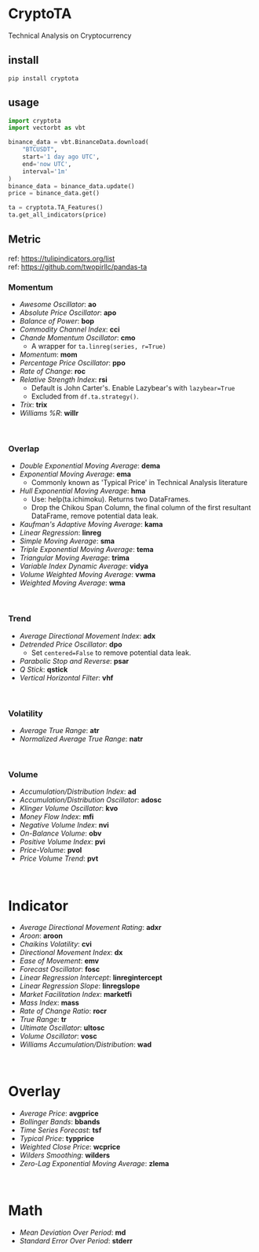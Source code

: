 # CryptoTA

Technical Analysis on Cryptocurrency

## install

`pip install cryptota`

## usage

```python
import cryptota
import vectorbt as vbt

binance_data = vbt.BinanceData.download(
    "BTCUSDT",
    start='1 day ago UTC',
    end='now UTC',
    interval='1m'
)
binance_data = binance_data.update()
price = binance_data.get()

ta = cryptota.TA_Features()
ta.get_all_indicators(price)
```

## Metric
ref: https://tulipindicators.org/list  
ref: https://github.com/twopirllc/pandas-ta  

### **Momentum** 
* _Awesome Oscillator_: **ao**
* _Absolute Price Oscillator_: **apo**
* _Balance of Power_: **bop**
* _Commodity Channel Index_: **cci**
* _Chande Momentum Oscillator_: **cmo**
    * A wrapper for ```ta.linreg(series, r=True)```
* _Momentum_: **mom**
* _Percentage Price Oscillator_: **ppo**
* _Rate of Change_: **roc**
* _Relative Strength Index_: **rsi**
    * Default is John Carter's. Enable Lazybear's with ```lazybear=True```
    * Excluded from ```df.ta.strategy()```.
* _Trix_: **trix**
* _Williams %R_: **willr**

<br/>

### **Overlap**
* _Double Exponential Moving Average_: **dema**
* _Exponential Moving Average_: **ema**
    * Commonly known as 'Typical Price' in Technical Analysis literature
* _Hull Exponential Moving Average_: **hma**
    * Use: help(ta.ichimoku). Returns two DataFrames.
    * Drop the Chikou Span Column, the final column of the first resultant DataFrame, remove potential data leak.
* _Kaufman's Adaptive Moving Average_: **kama**
* _Linear Regression_: **linreg**
* _Simple Moving Average_: **sma**
* _Triple Exponential Moving Average_: **tema**
* _Triangular Moving Average_: **trima**
* _Variable Index Dynamic Average_: **vidya**
* _Volume Weighted Moving Average_: **vwma**
* _Weighted Moving Average_: **wma**

<br/>

### **Trend**
* _Average Directional Movement Index_: **adx**
* _Detrended Price Oscillator_: **dpo**
    * Set ```centered=False``` to remove potential data leak.
* _Parabolic Stop and Reverse_: **psar**
* _Q Stick_: **qstick**
* _Vertical Horizontal Filter_: **vhf**

<br/>

### **Volatility**
* _Average True Range_: **atr**
* _Normalized Average True Range_: **natr**

<br/>

### **Volume**
* _Accumulation/Distribution Index_: **ad**
* _Accumulation/Distribution Oscillator_: **adosc**
* _Klinger Volume Oscillator_: **kvo**
* _Money Flow Index_: **mfi**
* _Negative Volume Index_: **nvi**
* _On-Balance Volume_: **obv**
* _Positive Volume Index_: **pvi**
* _Price-Volume_: **pvol**
* _Price Volume Trend_: **pvt**

<br/>

# **Indicator**
* _Average Directional Movement Rating_: **adxr**
* _Aroon_: **aroon**
* _Chaikins Volatility_: **cvi**
* _Directional Movement Index_: **dx**
* _Ease of Movement_: **emv**
* _Forecast Oscillator_: **fosc**
* _Linear Regression Intercept_: **linregintercept**
* _Linear Regression Slope_: **linregslope**
* _Market Facilitation Index_: **marketfi**
* _Mass Index_: **mass**
* _Rate of Change Ratio_: **rocr**
* _True Range_: **tr**
* _Ultimate Oscillator_: **ultosc**
* _Volume Oscillator_: **vosc**
* _Williams Accumulation/Distribution_: **wad**

<br/>

# **Overlay**
* _Average Price_: **avgprice**
* _Bollinger Bands_: **bbands**
* _Time Series Forecast_: **tsf**
* _Typical Price_: **typprice**
* _Weighted Close Price_: **wcprice**
* _Wilders Smoothing_: **wilders**
* _Zero-Lag Exponential Moving Average_: **zlema**

<br/>

# **Math**
* _Mean Deviation Over Period_: **md**
* _Standard Error Over Period_: **stderr**

<br/>